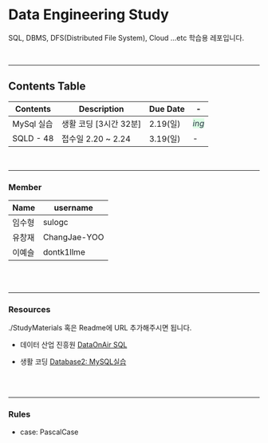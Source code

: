 # Data Engineering Study

<p>
SQL, DBMS, DFS(Distributed File System), Cloud ...etc 학습용 레포입니다. 
</p><br>



----

## Contents Table

| Contents  | Description              | Due Date |-|
| --------- | ------------------------ | -------- | - |
| MySql 실습 | 생활 코딩 [3시간 32분] | 2.19(일)| <span style="color: #2D3748; background-color: #dcffe4"> *ing* </span> |
| SQLD - 48 | 접수일 2.20 ~ 2.24        | 3.19(일) | - |

<br>


---
### Member

| Name  | username   | 
| --------- | ------------------------ |
| 임수형 | sulogc |
| 유창재 | ChangJae-YOO |
| 이예슬 | dontk1llme |


<br><br>

---
### Resources

./StudyMaterials 혹은 Readme에 URL 추가해주시면 됩니다.

  - 데이터 산업 진흥원 [DataOnAir SQL](https://dataonair.or.kr/db-tech-reference/d-guide/sql/?pageid=5&mod=list)

  - 생활 코딩 [Database2: MySQL실습](https://opentutorials.org/course/3161) 

<br><br>

---
### Rules

- case: PascalCase
